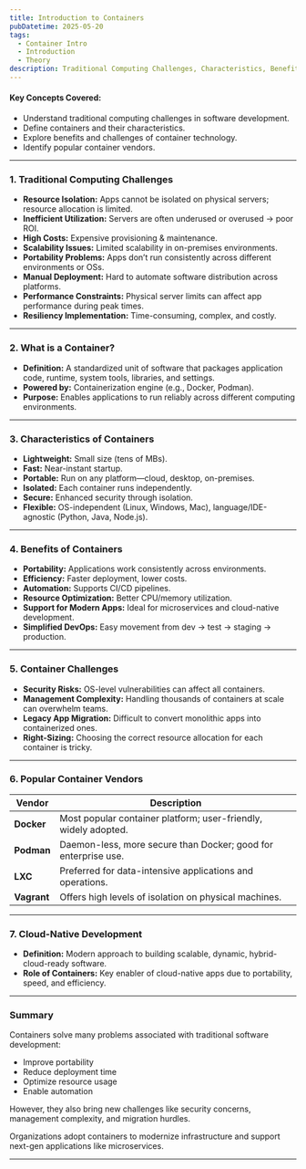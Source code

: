 ```yaml
---
title: Introduction to Containers
pubDatetime: 2025-05-20
tags:
  - Container Intro
  - Introduction
  - Theory
description: Traditional Computing Challenges, Characteristics, Benefits, Challenges of Containers
---
```




#### **Key Concepts Covered:**
- Understand traditional computing challenges in software development.
- Define containers and their characteristics.
- Explore benefits and challenges of container technology.
- Identify popular container vendors.

---

### **1. Traditional Computing Challenges**
- **Resource Isolation:** Apps cannot be isolated on physical servers; resource allocation is limited.
- **Inefficient Utilization:** Servers are often underused or overused → poor ROI.
- **High Costs:** Expensive provisioning & maintenance.
- **Scalability Issues:** Limited scalability in on-premises environments.
- **Portability Problems:** Apps don’t run consistently across different environments or OSs.
- **Manual Deployment:** Hard to automate software distribution across platforms.
- **Performance Constraints:** Physical server limits can affect app performance during peak times.
- **Resiliency Implementation:** Time-consuming, complex, and costly.

---

### **2. What is a Container?**
- **Definition:** A standardized unit of software that packages application code, runtime, system tools, libraries, and settings.
- **Powered by:** Containerization engine (e.g., Docker, Podman).
- **Purpose:** Enables applications to run reliably across different computing environments.

---

### **3. Characteristics of Containers**
- **Lightweight:** Small size (tens of MBs).
- **Fast:** Near-instant startup.
- **Portable:** Run on any platform—cloud, desktop, on-premises.
- **Isolated:** Each container runs independently.
- **Secure:** Enhanced security through isolation.
- **Flexible:** OS-independent (Linux, Windows, Mac), language/IDE-agnostic (Python, Java, Node.js).

---

### **4. Benefits of Containers**
- **Portability:** Applications work consistently across environments.
- **Efficiency:** Faster deployment, lower costs.
- **Automation:** Supports CI/CD pipelines.
- **Resource Optimization:** Better CPU/memory utilization.
- **Support for Modern Apps:** Ideal for microservices and cloud-native development.
- **Simplified DevOps:** Easy movement from dev → test → staging → production.

---

### **5. Container Challenges**
- **Security Risks:** OS-level vulnerabilities can affect all containers.
- **Management Complexity:** Handling thousands of containers at scale can overwhelm teams.
- **Legacy App Migration:** Difficult to convert monolithic apps into containerized ones.
- **Right-Sizing:** Choosing the correct resource allocation for each container is tricky.

---

### **6. Popular Container Vendors**
| Vendor   | Description |
|----------|-------------|
| **Docker** | Most popular container platform; user-friendly, widely adopted. |
| **Podman** | Daemon-less, more secure than Docker; good for enterprise use. |
| **LXC**    | Preferred for data-intensive applications and operations. |
| **Vagrant**| Offers high levels of isolation on physical machines. |

---

### **7. Cloud-Native Development**
- **Definition:** Modern approach to building scalable, dynamic, hybrid-cloud-ready software.
- **Role of Containers:** Key enabler of cloud-native apps due to portability, speed, and efficiency.

---

### **Summary**
Containers solve many problems associated with traditional software development:
- Improve portability
- Reduce deployment time
- Optimize resource usage
- Enable automation

However, they also bring new challenges like security concerns, management complexity, and migration hurdles.

Organizations adopt containers to modernize infrastructure and support next-gen applications like microservices.

--- 